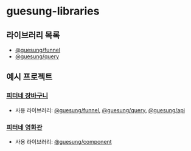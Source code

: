 # guesung-libraries

## 라이브러리 목록

- [@guesung/funnel](./packages/react/funnel/README.md)
- [@guesung/query](./packages/react/query/README.md)


## 예시 프로젝트

### [피터네 장바구니](https://guesung.github.io/guesung-libraries/react-shopping-cart)

- 사용 라이브러리: [@guesung/funnel](./packages/react/funnel/README.md), [@guesung/query](./packages/react/query/README.md), [@guesung/api](./packages/javascript/api/README.md)

### [피터네 영화관](https://guesung.github.io/guesung-libraries/javascript-movie-review)

- 사용 라이브러리: [@guesung/component](./packages/javascript/component/README.md)